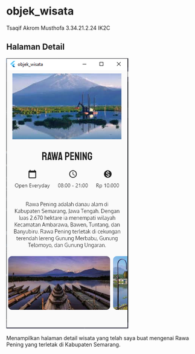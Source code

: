 # objek_wisata

Tsaqif Akrom Musthofa
3.34.21.2.24
IK2C

## Halaman Detail

![Img Detail](images/home.PNG)

Menampilkan halaman detail wisata yang telah saya buat mengenai Rawa Pening yang terletak di Kabupaten Semarang.
